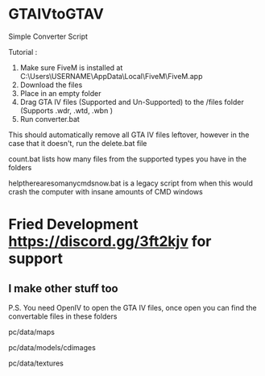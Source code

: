# GTAIVtoGTAV
Simple Converter Script

Tutorial :

1. Make sure FiveM is installed at C:\Users\USERNAME\AppData\Local\FiveM\FiveM.app
2. Download the files
3. Place in an empty folder
4. Drag GTA IV files (Supported and Un-Supported) to the /files folder (Supports .wdr, .wtd, .wbn )
5. Run converter.bat

This should automatically remove all GTA IV files leftover, however in the case that it doesn't, run the delete.bat file

count.bat lists how many files from the supported types you have in the folders

helptherearesomanycmdsnow.bat is a legacy script from when this would crash the computer with insane amounts of CMD windows

# Fried Development https://discord.gg/3ft2kjv for support
## I make other stuff too

P.S. 
You need OpenIV to open the GTA IV files, once open you can find the convertable files in these folders

pc/data/maps

pc/data/models/cdimages

pc/data/textures
